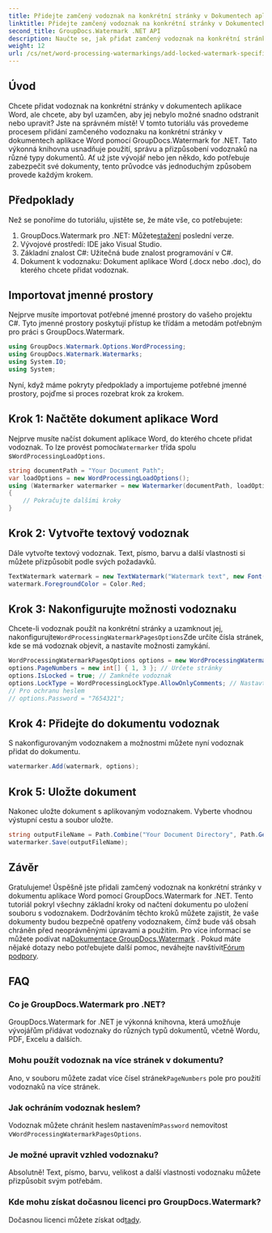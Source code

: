 ```yaml
---
title: Přidejte zamčený vodoznak na konkrétní stránky v Dokumentech aplikace Word
linktitle: Přidejte zamčený vodoznak na konkrétní stránky v Dokumentech aplikace Word
second_title: GroupDocs.Watermark .NET API
description: Naučte se, jak přidat zamčený vodoznak na konkrétní stránky v dokumentech Word pomocí GroupDocs.Watermark for .NET s naším jednoduchým průvodcem krok za krokem.
weight: 12
url: /cs/net/word-processing-watermarkings/add-locked-watermark-specific-pages-word-docs/
---
```

## Úvod
Chcete přidat vodoznak na konkrétní stránky v dokumentech aplikace Word, ale chcete, aby byl uzamčen, aby jej nebylo možné snadno odstranit nebo upravit? Jste na správném místě! V tomto tutoriálu vás provedeme procesem přidání zamčeného vodoznaku na konkrétní stránky v dokumentech aplikace Word pomocí GroupDocs.Watermark for .NET. Tato výkonná knihovna usnadňuje použití, správu a přizpůsobení vodoznaků na různé typy dokumentů. Ať už jste vývojář nebo jen někdo, kdo potřebuje zabezpečit své dokumenty, tento průvodce vás jednoduchým způsobem provede každým krokem.
## Předpoklady
Než se ponoříme do tutoriálu, ujistěte se, že máte vše, co potřebujete:
1.  GroupDocs.Watermark pro .NET: Můžete[stažení](https://releases.groupdocs.com/Watermark/net/) poslední verze.
2. Vývojové prostředí: IDE jako Visual Studio.
3. Základní znalost C#: Užitečná bude znalost programování v C#.
4. Dokument k vodoznaku: Dokument aplikace Word (.docx nebo .doc), do kterého chcete přidat vodoznak.
## Importovat jmenné prostory
Nejprve musíte importovat potřebné jmenné prostory do vašeho projektu C#. Tyto jmenné prostory poskytují přístup ke třídám a metodám potřebným pro práci s GroupDocs.Watermark.
```csharp
using GroupDocs.Watermark.Options.WordProcessing;
using GroupDocs.Watermark.Watermarks;
using System.IO;
using System;
```
Nyní, když máme pokryty předpoklady a importujeme potřebné jmenné prostory, pojďme si proces rozebrat krok za krokem.
## Krok 1: Načtěte dokument aplikace Word
 Nejprve musíte načíst dokument aplikace Word, do kterého chcete přidat vodoznak. To lze provést pomocí`Watermarker` třída spolu s`WordProcessingLoadOptions`.
```csharp
string documentPath = "Your Document Path";
var loadOptions = new WordProcessingLoadOptions();
using (Watermarker watermarker = new Watermarker(documentPath, loadOptions))
{
    // Pokračujte dalšími kroky
}
```
## Krok 2: Vytvořte textový vodoznak
Dále vytvořte textový vodoznak. Text, písmo, barvu a další vlastnosti si můžete přizpůsobit podle svých požadavků.
```csharp
TextWatermark watermark = new TextWatermark("Watermark text", new Font("Arial", 19));
watermark.ForegroundColor = Color.Red;
```
## Krok 3: Nakonfigurujte možnosti vodoznaku
 Chcete-li vodoznak použít na konkrétní stránky a uzamknout jej, nakonfigurujte`WordProcessingWatermarkPagesOptions`Zde určíte čísla stránek, kde se má vodoznak objevit, a nastavíte možnosti zamykání.
```csharp
WordProcessingWatermarkPagesOptions options = new WordProcessingWatermarkPagesOptions();
options.PageNumbers = new int[] { 1, 3 }; // Určete stránky
options.IsLocked = true; // Zamkněte vodoznak
options.LockType = WordProcessingLockType.AllowOnlyComments; // Nastavte typ zámku
// Pro ochranu heslem
// options.Password = "7654321";
```
## Krok 4: Přidejte do dokumentu vodoznak
S nakonfigurovaným vodoznakem a možnostmi můžete nyní vodoznak přidat do dokumentu.
```csharp
watermarker.Add(watermark, options);
```
## Krok 5: Uložte dokument
Nakonec uložte dokument s aplikovaným vodoznakem. Vyberte vhodnou výstupní cestu a soubor uložte.
```csharp
string outputFileName = Path.Combine("Your Document Directory", Path.GetFileName(documentPath));
watermarker.Save(outputFileName);
```
## Závěr
Gratulujeme! Úspěšně jste přidali zamčený vodoznak na konkrétní stránky v dokumentu aplikace Word pomocí GroupDocs.Watermark for .NET. Tento tutoriál pokryl všechny základní kroky od načtení dokumentu po uložení souboru s vodoznakem. Dodržováním těchto kroků můžete zajistit, že vaše dokumenty budou bezpečně opatřeny vodoznakem, čímž bude váš obsah chráněn před neoprávněnými úpravami a použitím.
 Pro více informací se můžete podívat na[Dokumentace GroupDocs.Watermark](https://tutorials.groupdocs.com/Watermark/net/) . Pokud máte nějaké dotazy nebo potřebujete další pomoc, neváhejte navštívit[Fórum podpory](https://forum.groupdocs.com/c/watermark/19).
## FAQ
### Co je GroupDocs.Watermark pro .NET?
GroupDocs.Watermark for .NET je výkonná knihovna, která umožňuje vývojářům přidávat vodoznaky do různých typů dokumentů, včetně Wordu, PDF, Excelu a dalších.
### Mohu použít vodoznak na více stránek v dokumentu?
 Ano, v souboru můžete zadat více čísel stránek`PageNumbers` pole pro použití vodoznaků na více stránek.
### Jak ochráním vodoznak heslem?
 Vodoznak můžete chránit heslem nastavením`Password` nemovitost v`WordProcessingWatermarkPagesOptions`.
### Je možné upravit vzhled vodoznaku?
Absolutně! Text, písmo, barvu, velikost a další vlastnosti vodoznaku můžete přizpůsobit svým potřebám.
### Kde mohu získat dočasnou licenci pro GroupDocs.Watermark?
 Dočasnou licenci můžete získat od[tady](https://purchase.groupdocs.com/temporary-license/).